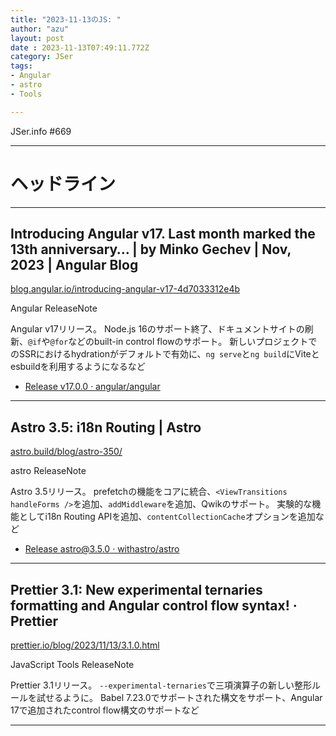 ```yaml
---
title: "2023-11-13のJS: "
author: "azu"
layout: post
date : 2023-11-13T07:49:11.772Z
category: JSer
tags:
- Angular
- astro
- Tools

---
```


JSer.info #669

----

<h1 class="site-genre">ヘッドライン</h1>

----

## Introducing Angular v17. Last month marked the 13th anniversary… | by Minko Gechev | Nov, 2023 | Angular Blog
[blog.angular.io/introducing-angular-v17-4d7033312e4b](https://blog.angular.io/introducing-angular-v17-4d7033312e4b "Introducing Angular v17. Last month marked the 13th anniversary… | by Minko Gechev | Nov, 2023 | Angular Blog")
<p class="jser-tags jser-tag-icon"><span class="jser-tag">Angular</span> <span class="jser-tag">ReleaseNote</span></p>

Angular v17リリース。
Node.js 16のサポート終了、ドキュメントサイトの刷新、`@if`や`@for`などのbuilt-in control flowのサポート。
新しいプロジェクトでのSSRにおけるhydrationがデフォルトで有効に、`ng serve`と`ng build`にViteとesbuildを利用するようになるなど

- [Release v17.0.0 · angular/angular](https://github.com/angular/angular/releases/tag/17.0.0 "Release v17.0.0 · angular/angular")

----

## Astro 3.5: i18n Routing | Astro
[astro.build/blog/astro-350/](https://astro.build/blog/astro-350/ "Astro 3.5: i18n Routing | Astro")
<p class="jser-tags jser-tag-icon"><span class="jser-tag">astro</span> <span class="jser-tag">ReleaseNote</span></p>

Astro 3.5リリース。
prefetchの機能をコアに統合、`<ViewTransitions handleForms />`を追加、`addMiddleware`を追加、Qwikのサポート。
実験的な機能としてi18n Routing APIを追加、`contentCollectionCache`オプションを追加など

- [Release astro@3.5.0 · withastro/astro](https://github.com/withastro/astro/releases/tag/astro%403.5.0 "Release astro@3.5.0 · withastro/astro")

----

## Prettier 3.1: New experimental ternaries formatting and Angular control flow syntax! · Prettier
[prettier.io/blog/2023/11/13/3.1.0.html](https://prettier.io/blog/2023/11/13/3.1.0.html "Prettier 3.1: New experimental ternaries formatting and Angular control flow syntax! · Prettier")
<p class="jser-tags jser-tag-icon"><span class="jser-tag">JavaScript</span> <span class="jser-tag">Tools</span> <span class="jser-tag">ReleaseNote</span></p>

Prettier 3.1リリース。
`--experimental-ternaries`で三項演算子の新しい整形ルールを試せるように。
Babel 7.23.0でサポートされた構文をサポート、Angular 17で追加されたcontrol flow構文のサポートなど


----
